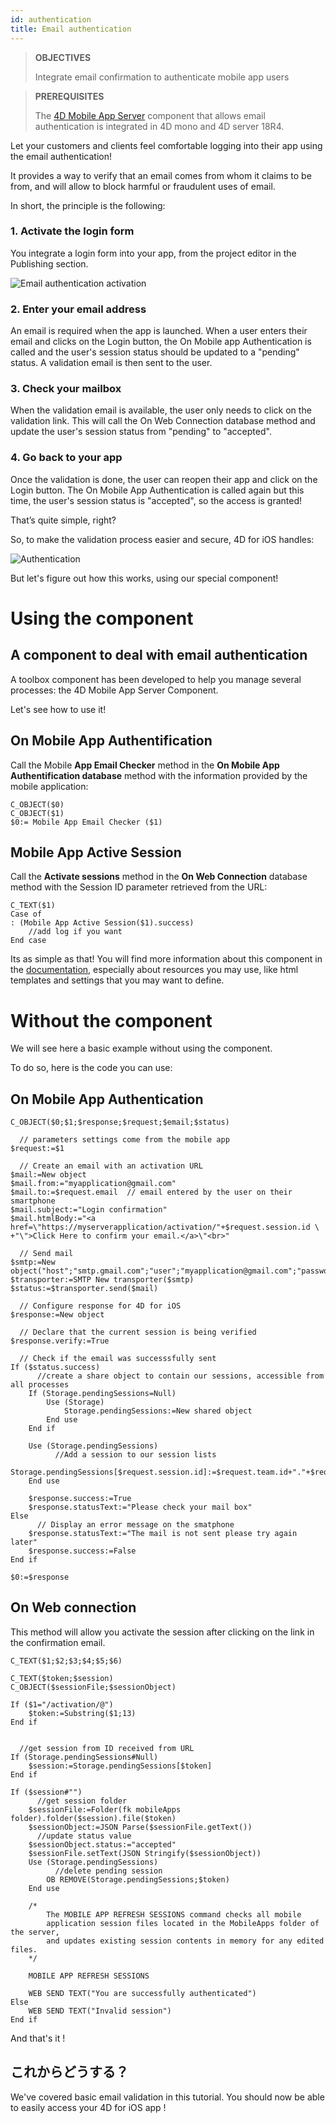 ```yaml
---
id: authentication
title: Email authentication
---
```


> **OBJECTIVES**
> 
> Integrate email confirmation to authenticate mobile app users

> **PREREQUISITES**
> 
> The [4D Mobile App Server](https://github.com/4d-for-ios/4D-Mobile-App-Server) component that allows email authentication is integrated in 4D mono and 4D server 18R4.

Let your customers and clients feel comfortable logging into their app using the email authentication!

It provides a way to verify that an email comes from whom it claims to be from, and will allow to block harmful or fraudulent uses of email.

In short, the principle is the following:

### 1. Activate the login form

You integrate a login form into your app, from the project editor in the Publishing section.

![Email authentication activation](assets/en/authentication/email-authentication-publishing-section.png)


### 2. Enter your email address

An email is required when the app is launched. When a user enters their email and clicks on the Login button, the On Mobile app Authentication is called and the user's session status should be updated to a "pending" status. A validation email is then sent to the user.

### 3. Check your mailbox

When the validation email is available, the user only needs to click on the validation link. This will call the On Web Connection database method and update the user's session status from "pending" to "accepted".

### 4. Go back to your app

Once the validation is done, the user can reopen their app and click on the Login button. The On Mobile App Authentication is called again but this time, the user's session status is "accepted", so the access is granted!

That’s quite simple, right?

So, to make the validation process easier and secure, 4D for iOS handles:

![Authentication](assets/en/authentication/4D-for-iOS-email-auth.png)

But let's figure out how this works, using our special component!


# Using the component

## A component to deal with email authentication

A toolbox component has been developed to help you manage several processes: the 4D Mobile App Server Component.

Let's see how to use it!

## On Mobile App Authentification

Call the Mobile **App Email Checker** method in the **On Mobile App Authentification database** method with the information provided by the mobile application:

```4d
C_OBJECT($0)
C_OBJECT($1)
$0:= Mobile App Email Checker ($1)

```

## Mobile App Active Session

Call the **Activate sessions** method in the **On Web Connection** database method with the Session ID parameter retrieved from the URL:

```4d
C_TEXT($1)
Case of 
: (Mobile App Active Session($1).success)
    //add log if you want
End case 

```

Its as simple as that! You will find more information about this component in the [documentation](https://github.com/4d-for-ios/4D-Mobile-App-Server/blob/master/Documentation/Methods/Mobile%20App%20Email%20Checker.md), especially about resources you may use, like html templates and settings that you may want to define.


# Without the component

We will see here a basic example without using the component.

To do so, here is the code you can use:

## On Mobile App Authentication


```4d
C_OBJECT($0;$1;$response;$request;$email;$status)

  // parameters settings come from the mobile app
$request:=$1

  // Create an email with an activation URL
$mail:=New object
$mail.from:="myapplication@gmail.com"
$mail.to:=$request.email  // email entered by the user on their smartphone
$mail.subject:="Login confirmation"
$mail.htmlBody:="<a href=\"https://myserverapplication/activation/"+$request.session.id \
+"\">Click Here to confirm your email.</a>\"<br>"

  // Send mail
$smtp:=New object("host";"smtp.gmail.com";"user";"myapplication@gmail.com";"password";"xxx")
$transporter:=SMTP New transporter($smtp)
$status:=$transporter.send($mail)

  // Configure response for 4D for iOS
$response:=New object

  // Declare that the current session is being verified
$response.verify:=True

  // Check if the email was successsfully sent
If ($status.success)
      //create a share object to contain our sessions, accessible from all processes
    If (Storage.pendingSessions=Null)
        Use (Storage)
            Storage.pendingSessions:=New shared object
        End use 
    End if 

    Use (Storage.pendingSessions)
          //Add a session to our session lists
        Storage.pendingSessions[$request.session.id]:=$request.team.id+"."+$request.application.id
    End use 

    $response.success:=True
    $response.statusText:="Please check your mail box"
Else 
      // Display an error message on the smatphone
    $response.statusText:="The mail is not sent please try again later"
    $response.success:=False
End if 

$0:=$response

```

## On Web connection

This method will allow you activate the session after clicking on the link in the confirmation email.

```4d
C_TEXT($1;$2;$3;$4;$5;$6)

C_TEXT($token;$session)
C_OBJECT($sessionFile;$sessionObject)

If ($1="/activation/@")
    $token:=Substring($1;13)
End if 


  //get session from ID received from URL
If (Storage.pendingSessions#Null)
    $session:=Storage.pendingSessions[$token]
End if 

If ($session#"")
      //get session folder
    $sessionFile:=Folder(fk mobileApps folder).folder($session).file($token)
    $sessionObject:=JSON Parse($sessionFile.getText())
      //update status value
    $sessionObject.status:="accepted"
    $sessionFile.setText(JSON Stringify($sessionObject))
    Use (Storage.pendingSessions)
          //delete pending session
        OB REMOVE(Storage.pendingSessions;$token)
    End use 

    /*
        The MOBILE APP REFRESH SESSIONS command checks all mobile
        application session files located in the MobileApps folder of the server, 
        and updates existing session contents in memory for any edited files.
    */

    MOBILE APP REFRESH SESSIONS

    WEB SEND TEXT("You are successfully authenticated")
Else 
    WEB SEND TEXT("Invalid session")
End if 
```

And that's it !

## これからどうする？

We've covered basic email validation in this tutorial. You should now be able to easily access your 4D for iOS app !
